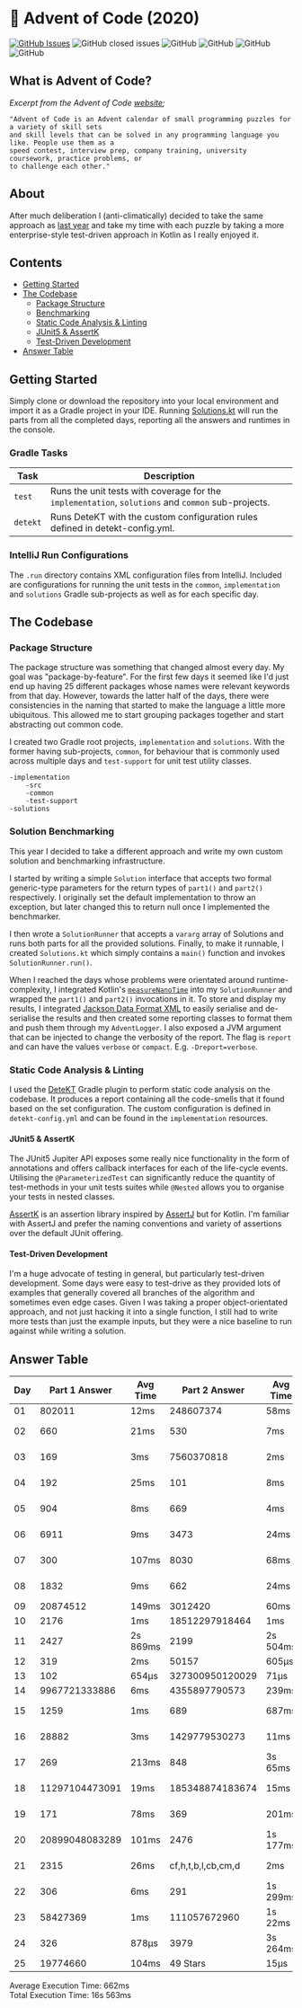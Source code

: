 # :christmas_tree: Advent of Code (2020)

[![GitHub Issues](https://img.shields.io/github/issues/TomPlum/advent-of-code-2020.svg)](https://github.com/TomPlum/advent-of-code-2020/issues)
![GitHub closed issues](https://img.shields.io/github/issues-closed/TomPlum/advent-of-code-2020?color=brightgreen)
![GitHub](https://img.shields.io/github/license/TomPlum/advent-of-code-2020?color=informational)
![GitHub](https://img.shields.io/badge/instructions-99%25-success)
![GitHub](https://img.shields.io/badge/branches-93%25-orange)
![GitHub](https://img.shields.io/badge/stars-50%2F50-yellow)

## What is Advent of Code?

_Excerpt from the Advent of Code [website](https://adventofcode.com/2020/about);_

    "Advent of Code is an Advent calendar of small programming puzzles for a variety of skill sets
    and skill levels that can be solved in any programming language you like. People use them as a
    speed contest, interview prep, company training, university coursework, practice problems, or
    to challenge each other."
    
## About
After much deliberation I (anti-climatically) decided to take the same approach as 
[last year](https://github.com/TomPlum/advent-of-code-2019) and take my time with each puzzle by taking a more
enterprise-style test-driven approach in Kotlin as I really enjoyed it.
    
## Contents
* [Getting Started](#getting-started)
* [The Codebase](#the-codebase)
  * [Package Structure](#package-structure)
  * [Benchmarking](#solution-benchmarking)
  * [Static Code Analysis & Linting](#static-code-analysis--linting)
  * [JUnit5 & AssertK](#junit5--assertk)
  * [Test-Driven Development](#test-driven-development)
* [Answer Table](#answer-table)

## Getting Started
Simply clone or download the repository into your local environment and import it as a Gradle project in your IDE.
Running [Solutions.kt](https://git.io/JII6v) will run the parts from all the completed days, reporting all the
answers and runtimes in the console.

### Gradle Tasks
| Task               | Description                                                                                       |
|--------------------|---------------------------------------------------------------------------------------------------|
| `test`             | Runs the unit tests with coverage for the `implementation`, `solutions` and `common` sub-projects.|
| `detekt` 	         | Runs DeteKT with the custom configuration rules defined in detekt-config.yml.                     |

### IntelliJ Run Configurations
The `.run` directory contains XML configuration files from IntelliJ. Included are configurations for running the unit
tests in the `common`, `implementation` and `solutions` Gradle sub-projects as well as for each specific day.

## The Codebase
### Package Structure
The package structure was something that changed almost every day. My goal was "package-by-feature". For the first few 
days it seemed like I'd just end up having 25 different packages whose names were relevant keywords from that day. 
However, towards the latter half of the days, there were consistencies in the naming that started to make the language 
a little more ubiquitous. This allowed me to start grouping packages together and start abstracting out common code.

I created two Gradle root projects, `implementation` and `solutions`. With the former having sub-projects, `common`, for
behaviour that is commonly used across multiple days and `test-support` for unit test utility classes.

    -implementation
        -src
        -common
        -test-support
    -solutions

### Solution Benchmarking
This year I decided to take a different approach and write my own custom solution and benchmarking infrastructure.

I started by writing a simple `Solution` interface that accepts two formal generic-type parameters for the return
types of `part1()` and `part2()` respectively. I originally set the default implementation to throw an exception, but
later changed this to return null once I implemented the benchmarker.

I then wrote a `SolutionRunner` that accepts a `vararg` array of Solutions and runs both parts for all the provided
solutions. Finally, to make it runnable, I created `Solutions.kt` which simply contains a `main()` function and invokes
`SolutionRunner.run()`.

When I reached the days whose problems were orientated around runtime-complexity, I integrated Kotlin's 
[`measureNanoTime`](https://kotlinlang.org/api/latest/jvm/stdlib/kotlin.system/measure-nano-time.html) into my
`SolutionRunner` and wrapped the `part1()` and `part2()` invocations in it. To store and display my results, I
integrated [Jackson Data Format XML](https://git.io/JLSlw) to easily serialise and de-serialise the results and then
created some reporting classes to format them and push them through my `AdventLogger`. I also exposed a JVM argument
that can be injected to change the verbosity of the report. The flag is `report` and can have the values `verbose` or
`compact`. E.g. `-Dreport=verbose`.

### Static Code Analysis & Linting
I used the [DeteKT](https://detekt.github.io/detekt/index.html) Gradle plugin to perform static code analysis on the
codebase. It produces a report containing all the code-smells that it found based on the set configuration.
The custom configuration is defined in `detekt-config.yml` and can be found in the `implementation` resources.

#### JUnit5 & AssertK
The JUnit5 Jupiter API exposes some really nice functionality in the form of annotations and offers callback
interfaces for each of the life-cycle events. Utilising the `@ParameterizedTest` can significantly reduce the
quantity of test-methods in your unit tests suites while `@Nested` allows you to organise your tests in nested
classes.

[AssertK](https://git.io/JJd1g) is an assertion library inspired by [AssertJ](https://git.io/JJd1a) but for Kotlin.
I'm familiar with AssertJ and prefer the naming conventions and variety of assertions over the default JUnit offering.

#### Test-Driven Development
I'm a huge advocate of testing in general, but particularly test-driven development. Some days were easy to test-drive
as they provided lots of examples that generally covered all branches of the algorithm and sometimes even edge cases.
Given I was taking a proper object-orientated approach, and not just hacking it into a single function, I still had to
write more tests than just the example inputs, but they were a nice baseline to run against while writing a solution.

## Answer Table

| Day | Part 1 Answer  | Avg Time | Part 2 Answer     | Avg Time | Documentation                            |
|-----|----------------|----------|-------------------|----------|------------------------------------------|
| 01  | 802011         | 12ms     | 248607374         | 58ms     | [Report Repair](docs/DAY1.MD)            |
| 02  | 660            | 21ms     | 530               | 7ms      | [Password Philosophy](docs/DAY2.MD)      |
| 03  | 169            | 3ms      | 7560370818        | 2ms      | [Toboggan Trajectory](docs/DAY3.MD)      |
| 04  | 192            | 25ms     | 101               | 8ms      | [Passport Processing](docs/DAY4.MD)      |
| 05  | 904            | 8ms      | 669               | 4ms      | [Binary Boarding](docs/DAY5.MD)          |
| 06  | 6911           | 9ms      | 3473              | 24ms     | [Custom Customs](docs/DAY6.MD)           |
| 07  | 300            | 107ms    | 8030              | 68ms     | [Handy Haversacks](docs/DAY7.MD)         |
| 08  | 1832           | 9ms      | 662               | 24ms     | [Handheld Halting](docs/DAY8.MD)         |
| 09  | 20874512       | 149ms    | 3012420           | 60ms     | [Encoding Error](docs/DAY9.MD)           |
| 10  | 2176           | 1ms      | 18512297918464    | 1ms      | [Adapter Array](docs/DAY10.MD)           |
| 11  | 2427           | 2s 869ms | 2199              | 2s 504ms | [Seating System](docs/DAY11.MD)          |
| 12  | 319            | 2ms      | 50157             | 605μs    | [Rain Risk](docs/DAY12.MD)               |
| 13  | 102            | 654μs    | 327300950120029   | 71μs     | [Shuttle Search](docs/DAY13.MD)          |
| 14  | 9967721333886  | 6ms      | 4355897790573     | 239ms    | [Docking Data](docs/DAY14.MD)            |
| 15  | 1259           | 1ms      | 689               | 687ms    | [Rambunctious Recitation](docs/DAY15.MD) |
| 16  | 28882          | 3ms      | 1429779530273     | 11ms     | [Ticket Translation](docs/DAY16.MD)      |
| 17  | 269            | 213ms    | 848               | 3s 65ms  | [Conway Cubes](docs/DAY17.MD)            |
| 18  | 11297104473091 | 19ms     | 185348874183674   | 15ms     | [Operation Order](docs/DAY18.MD)         |
| 19  | 171            | 78ms     | 369               | 201ms    | [Monster Messages](docs/DAY19.MD)        |
| 20  | 20899048083289 | 101ms    | 2476              | 1s 177ms | [Jurassic Jigsaw](docs/DAY20.MD)         |
| 21  | 2315           | 26ms     | cf,h,t,b,l,cb,cm,d| 2ms      | [Allergen Assessment](docs/DAY21.MD)     |
| 22  | 306            | 6ms      | 291               | 1s 299ms | [Crab Combat](docs/DAY22.MD)             |
| 23  | 58427369       | 1ms      | 111057672960      | 1s 22ms  | [Crab Cups](docs/DAY23.MD)               |
| 24  | 326            | 878μs    | 3979              | 3s 264ms | [Lobby Layout](docs/DAY24.MD)            |
| 25  | 19774660       | 104ms    | 49 Stars          | 15μs     | [Combo Breaker](docs/DAY25.MD)           |

Average Execution Time: 662ms \
Total Execution Time: 16s 563ms